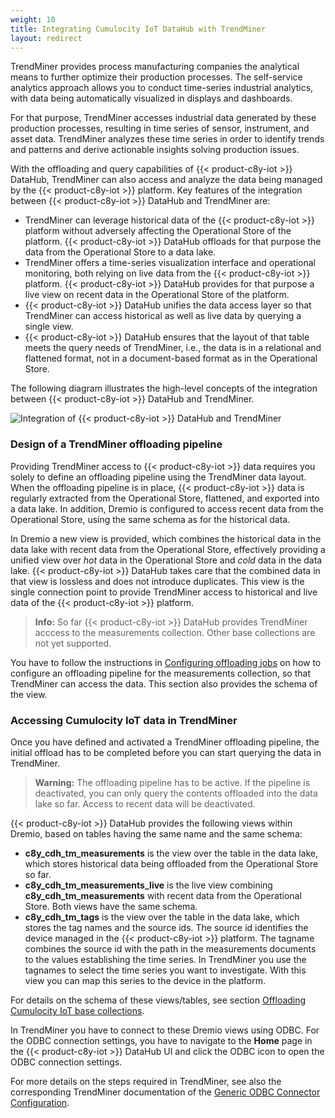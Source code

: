```yaml
---
weight: 10
title: Integrating Cumulocity IoT DataHub with TrendMiner
layout: redirect
---
```


TrendMiner provides process manufacturing companies the analytical means to further optimize their production processes. The self-service analytics approach allows you to conduct time-series industrial analytics, with data being automatically visualized in displays and dashboards.

For that purpose, TrendMiner accesses industrial data generated by these production processes, resulting in time series of sensor, instrument, and asset data. TrendMiner analyzes these time series in order to identify trends and patterns and derive actionable insights solving production issues.

With the offloading and query capabilities of {{< product-c8y-iot >}} DataHub, TrendMiner can also access and analyze the data being managed by the {{< product-c8y-iot >}} platform. Key features of the integration between {{< product-c8y-iot >}} DataHub and TrendMiner are:

* TrendMiner can leverage historical data of the {{< product-c8y-iot >}} platform without adversely affecting the Operational Store of the platform. {{< product-c8y-iot >}} DataHub offloads for that purpose the data from the Operational Store to a data lake.
* TrendMiner offers a time-series visualization interface and operational monitoring, both relying on live data from the {{< product-c8y-iot >}} platform. {{< product-c8y-iot >}} DataHub provides for that purpose a live view on recent data in the Operational Store of the platform.
* {{< product-c8y-iot >}} DataHub unifies the data access layer so that TrendMiner can access historical as well as live data by querying a single view.
* {{< product-c8y-iot >}} DataHub ensures that the layout of that table meets the query needs of TrendMiner, i.e., the data is in a relational and flattened format, not in a document-based format as in the Operational Store.

The following diagram illustrates the high-level concepts of the integration between {{< product-c8y-iot >}} DataHub and TrendMiner.

<img src="/images/datahub-guide/trendminer-highlevel-concept.png" alt="Integration of {{< product-c8y-iot >}} DataHub and TrendMiner" style="max-width: 100%">

### Design of a TrendMiner offloading pipeline

Providing TrendMiner access to {{< product-c8y-iot >}} data requires you solely to define an offloading pipeline using the TrendMiner data layout. When the offloading pipeline is in place, {{< product-c8y-iot >}} data is regularly extracted from the Operational Store, flattened, and exported into a data lake. In addition, Dremio is configured to access recent data from the Operational Store, using the same schema as for the historical data.

In Dremio a new view is provided, which combines the historical data in the data lake with recent data from the Operational Store, effectively providing a unified view over *hot* data in the Operational Store and *cold* data in the data lake. {{< product-c8y-iot >}} DataHub takes care that the combined data in that view is lossless and does not introduce duplicates. This view is the single connection point to provide TrendMiner access to historical and live data of the {{< product-c8y-iot >}} platform.

> **Info:** So far {{< product-c8y-iot >}} DataHub provides TrendMiner acccess to the measurements collection. Other base collections are not yet supported.

You have to follow the instructions in [Configuring offloading jobs](/datahub/working-with-datahub/#configuring-offloading-jobs) on how to configure an offloading pipeline for the measurements collection, so that TrendMiner can access the data. This section also provides the schema of the view.

### Accessing Cumulocity IoT data in TrendMiner

Once you have defined and activated a TrendMiner offloading pipeline, the initial offload has to be completed before you can start querying the data in TrendMiner.

> **Warning:** The offloading pipeline has to be active. If the pipeline is deactivated, you can only query the contents offloaded into the data lake so far. Access to recent data will be deactivated.

{{< product-c8y-iot >}} DataHub provides the following views within Dremio, based on tables having the same name and the same schema:

* **c8y_cdh_tm_measurements** is the view over the table in the data lake, which stores historical data being offloaded from the Operational Store so far.
* **c8y_cdh_tm_measurements_live** is the live view combining **c8y_cdh_tm_measurements** with recent data from the Operational Store. Both views have the same schema.
* **c8y_cdh_tm_tags** is the view over the table in the data lake, which stores the tag names and the source ids. The source id identifies the device managed in the {{< product-c8y-iot >}} platform. The tagname combines the source id with the path in the measurements documents to the values establishing the time series. In TrendMiner you use the tagnames to select the time series you want to investigate. With this view you can map this series to the device in the platform.

For details on the schema of these views/tables, see section [Offloading Cumulocity IoT base collections](/datahub/working-with-datahub/#offloading-base-collections).

In TrendMiner you have to connect to these Dremio views using ODBC. For the ODBC connection settings, you have to navigate to the **Home** page in the {{< product-c8y-iot >}} DataHub UI and click the ODBC icon to open the ODBC connection settings.

For more details on the steps required in TrendMiner, see also the corresponding TrendMiner documentation of the [Generic ODBC Connector Configuration](https://support.trendminer.com/hc/en-us/articles/360039446851-Generic-Connector-Configuration).
